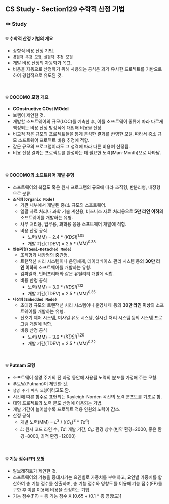 ## CS Study - Section129 수학적 산정 기법
### ✏️ Study
#### 💡 수학적 산정 기법의 개요
- 상향식 비용 산정 기법.
- `경험적 추정 모형`, `실험적 추정 모형`
- 개발 비용 산정의 자동화가 목표.
- 비용을 자동으로 산정하기 위해 사용되는 공식은 과거 유사한 프로젝트를 기반으로 하여 경험적으로 유도된 것.
<br>

#### 💡 COCOMO 모형 개요
- **COnstructive COst MOdel**
- 보헴이 제안한 것.
- 개발할 소프트웨어의 규모(LOC)를 예측한 후, 이를 소프트웨어 종류에 따라 다르게 책정되는 비용 산정 방정식에 대입해 비용을 산정.
- 비교적 작은 규모의 프로젝트들을 통계 분석한 결과를 반영한 모델. 따라서 중소 규모 소프트웨어 프로젝트 비용 추정에 적합.
- 같은 규모의 프로그램이라도 그 성격에 따라 다른 비용이 산정됨.
- 비용 산정 결과는 프로젝트를 완성하는 데 필요한 노력(Man-Month)으로 나타남.
<br>

#### 💡 COCOMO의 소프트웨어 개발 유형
- 소프트웨어의 복잡도 혹은 원시 프로그램의 규모에 따라 조직형, 반분리형, 내장형으로 분류.
- **`조직형(Organic Mode)`**
  - 기관 내부에서 개발된 중/소 규모의 소프트웨어.
  - 일괄 자료 처리나 과학 기술 계산용, 비즈니스 자료 처리용으로 **5만 라인 이하**의 소프트웨어를 개발하는 유형.
  - 사무 처리용, 업무용, 과학용 응용 소프트웨어 개발에 적합.
  - 비용 산정 공식
    - 노력(MM) = 2.4 * $(KDSI)^{1.05}$
    - 개발 기간(TDEV) = 2.5 * $(MM)^{0.38}$
- **`반분리형(Semi-Detached Mode)`**
  - 조직형과 내장형의 중간형.
  - 트랜잭션 처리 시스템이나 운영체제, 데이터베이스 관리 시스템 등의 **30만 라인 이하**의 소프트웨어를 개발하는 유형.
  - 컴파일러, 인터프리터와 같은 유틸리티 개발에 적합.
  - 비용 산정 공식
    - 노력(MM) = 3.0 * $(KDSI)^{1.12}$
    - 개발 기간(TDEV) = 2.5 * $(MM)^{0.35}$
- **`내장형(Embedded Mode)`**
  - 초대형 규모의 트랜잭션 처리 시스템이나 운영체제 등의 **30만 라인 이상**의 소프트웨어를 개발하는 유형.
  - 신호기 제어 시스템, 미사일 유도 시스템, 실시간 처리 시스템 등의 시스템 프로그램 개발에 적합.
  - 비용 산정 공식
    - 노력(MM) = 3.6 * $(KDSI)^{1.20}$
    - 개발 기간(TDEV) = 2.5 * $(MM)^{0.32}$
<br>

#### 💡 Putnam 모형
- 소프트웨어 생명 주기의 전 과정 동안에 사용될 노력의 분포를 가정해 주는 모형.
- 푸트남(Putnam)이 제안한 것.
- `생명 주기 예측 모형`이라고도 함.
- 시간에 따른 함수로 표현되는 Rayleigh-Norden 곡선의 노력 분포도를 기초로 함.
- 대형 프로젝트의 노력 분포 산정에 이용되는 기법.
- 개발 기간이 늘어날수록 프로젝트 적용 인원의 노력이 감소.
- 산정 공식
  - 개발 노력(MM) = $L^3$ / ($(C_k)^3$ * $Td^4$)
  - $L$: 원시 코드 라인 수, $Td$: 개발 기간, $C_k$: 환경 상수(빈약 환경=2000, 좋은 환경=8000, 최적 환경=12000)
<br>

#### 💡 기능 점수(FP) 모형
- 알브레히트가 제안한 것.
- 소프트웨어의 기능을 증대시키는 요인별로 가중치를 부여하고, 요인별 가중치를 합산하여 총 기능 점수를 산출하며, 총 기능 점수와 영향도를 이용해 기능 점수(FP)를 구한 후 이를 이용해 비용을 산정하는 기법.
- 기능 점수(FP) = 총 기능 점수 X [0.65 + (0.1 * 총 영향도)]



